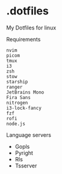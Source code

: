 # .dotfiles

My Dotfiles for linux

Requirements

```
nvim
picom
tmux
i3
zsh
stow
starship
ranger
JetBrains Mono
Fira Sans
nitrogen
i3-lock-fancy
fzf
rofi
node.js
```
Language servers
- Gopls
- Pyright
- Rls
- Tsserver

